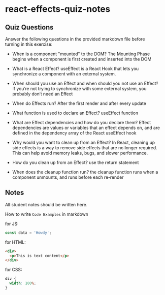 # react-effects-quiz-notes

## Quiz Questions

Answer the following questions in the provided markdown file before turning in this exercise:

- When is a component "mounted" to the DOM?
  The Mounting Phase begins when a component is first created and inserted into the DOM

- What is a React Effect?
  useEffect is a React Hook that lets you synchronize a component with an external system.

- When should you use an Effect and when should you not use an Effect?
  If you’re not trying to synchronize with some external system, you probably don’t need an Effect

- When do Effects run?
  After the first render and after every update

- What function is used to declare an Effect?
  useEffect function

- What are Effect dependencies and how do you declare them?
  Effect dependencies are values or variables that an effect depends on, and are defined in the dependency array of the React useEffect hook

- Why would you want to clean up from an Effect?
  In React, cleaning up side effects is a way to remove side effects that are no longer required. This can help avoid memory leaks, bugs, and slower performance.

- How do you clean up from an Effect?
  use the return statement

- When does the cleanup function run?
  the cleanup function runs when a component unmounts, and runs before each re-render

## Notes

All student notes should be written here.

How to write `Code Examples` in markdown

for JS:

```javascript
const data = 'Howdy';
```

for HTML:

```html
<div>
  <p>This is text content</p>
</div>
```

for CSS:

```css
div {
  width: 100%;
}
```
